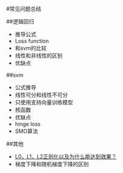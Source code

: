 #常见问题总结

##逻辑回归
- 推导公式
- Loss function
- 和svm的比较
- 线性和非线性的区别
- 优缺点

##svm
- 公式推导
- 线性可分和线性不可分
- 只使用支持向量训练模型
- 核函数
- 优缺点
- hinge loss
- SMO算法

##其他
- [L0，L1，L2正则化以及为什么能达到效果？](http://blog.csdn.net/zouxy09/article/details/24971995/)
- 梯度下降和随机梯度下降的区别
